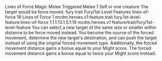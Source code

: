 <ability>
  <name>Lines of Force</name>
  <keywords>
    <keyword>Magic</keyword>
    <keyword>Melee</keyword>
  </keywords>
  <type>Triggered</type>
  <distance>Melee 1</distance>
  <target>Self or one creature</target>
  <trigger>The target would be force moved.</trigger>
  <metadata>
    <class>fury</class>
    <feature_type>trait</feature_type>
    <file_dpath>Fury/1st-Level Features</file_dpath>
    <item_id>lines-of-force</item_id>
    <item_index>19</item_index>
    <item_name>Lines of Force</item_name>
    <level>1</level>
    <scc>mcdm.heroes.v1:feature.trait.fury.1st-level-feature:lines-of-force</scc>
    <scdc>1.1.1:13.1.5.1:19</scdc>
    <source>mcdm.heroes.v1</source>
    <type>feature/trait/fury/1st-level-feature</type>
  </metadata>
  <effects>
    <effect type="mundane">You can select a new target of the same size or smaller within distance to be force moved instead. You become the source of the forced movement, determine the new target&apos;s destination, and can push the target instead of using the original forced movement type. Additionally, the forced movement distance gains a bonus equal to your Might score.</effect>
    <effect type="mundane" cost="Spend 1 Ferocity">The forced movement distance gains a bonus equal to twice your Might score instead.</effect>
  </effects>
</ability>
